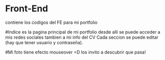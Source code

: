 # Front-End
contiene los codigos del FE para mi portfolio

#Indice
es la pagina principal de mi portfolio
desde alli se puede acceder a mis redes sociales
tambien a mi info del CV
Cada seccion se puede editar (hay que tener usuario
y contraseña).

#Mi foto tiene efecto mouseover =D
los invito a descubrir que pasa!
